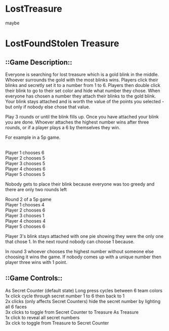 # LostTreasure
maybe
# LostFoundStolen Treasure

## ::Game Description::

Everyone is searching for lost treasure which is a gold blink in the middle.
Whoever surrounds the gold with the most blinks wins.
Players click their blinks and secretly set it to a number from 1 to 6.
Players then double click their blink to go to their set color and hide what number they chose.
When everyone has chosen a number they attach their blinks to the gold blink. 
Your blink stays attached and is worth the value of the points you selected - but only if nobody else chose that value.

Play 3 rounds or until the blink fills up. Once you have attached your blink you are done. Whoever attaches the highest number wins after three rounds, or if a player plays a 6 by themselves they win.

For example in a 5p game.

</br> Player 1 chooses 6
</br> Player 2 chooses          5
</br> Player 3 chooses          5
</br> Player 4 chooses          6
</br> Player 5 chooses           5

Nobody gets to place their blink because everyone was too greedy and there are only two rounds left

Round 2 of a 5p game
</br> Player 1 chooses 4
</br> Player 2 chooses 6
</br> Player 3 chooses 1
</br> Player 4 chooses 4
</br> Player 5 chooses 6

Player 3's blink stays attached with one pie showing they were the only one that chose 1. In the next round nobody can choose 1 because.

In round 3 whoever chooses the highest number without someone else choosing it wins the game. If nobody comes up with a unique number then player three wins with 1 point.


## ::Game Controls::
As Secret Counter (default state)
  Long press cycles between 6 team colors
  </br> 1x click cycle through secret number 1 to 6 then back to 1
  </br> 2x clicks (only affects Secret Counters) hide the secret number by lighting all 6 faces
  </br> 3x clicks to toggle from Secret Counter to Treasure
As Treasure
  </br> 1x click to reveal all secret numbers
  </br> 3x clck to toggle from Treasure to Secret Counter



